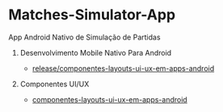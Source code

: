 # Matches-Simulator-App

App Android Nativo de Simulação de Partidas

1. Desenvolvimento Mobile Nativo Para Android
      - [release/componentes-layouts-ui-ux-em-apps-android](https://github.com/HenriqueAzT/Matches-Simulator-App/tree/release/componentes-layouts-ui-ux-em-apps-android)

2. Componentes UI/UX
      - [componentes-layouts-ui-ux-em-apps-android](https://github.com/HenriqueAzT/Matches-Simulator-App/tree/release/componentes-layouts-ui-ux-em-apps-android)
